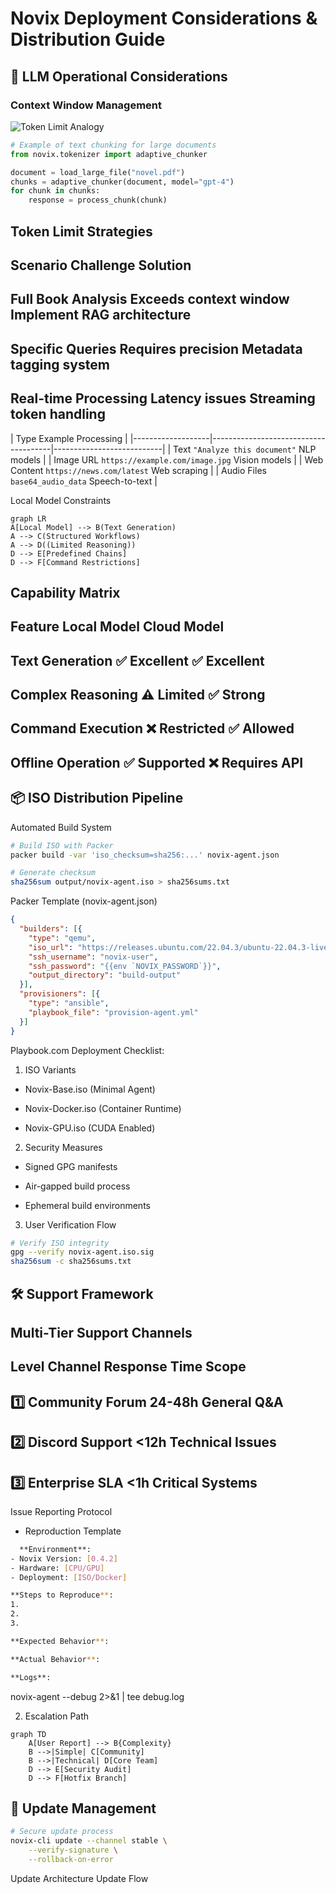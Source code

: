 # Novix Deployment Considerations & Distribution Guide

## 🧠 LLM Operational Considerations

### Context Window Management
![Token Limit Analogy](https://via.placeholder.com/800x200.png?text=Token+Limits+Analogy+-+Like+a+Speed+Reader)

```python
# Example of text chunking for large documents
from novix.tokenizer import adaptive_chunker

document = load_large_file("novel.pdf")
chunks = adaptive_chunker(document, model="gpt-4")
for chunk in chunks:
    response = process_chunk(chunk)
```
Token Limit Strategies
--------------------------------------------------------------------------    
Scenario  	          Challenge                 Solution
--------------------------------------------------------------------------
Full Book Analysis	  Exceeds context window 	Implement RAG architecture
--------------------------------------------------------------------------
Specific Queries 	  Requires precision 	    Metadata tagging system
--------------------------------------------------------------------------
Real-time Processing  Latency issues	        Streaming token handling
--------------------------------------------------------------------------
| Type                Example                                Processing                |
|-------------------|--------------------------------------|---------------------------|
| Text                `"Analyze this document"`              NLP models                |
| Image URL           `https://example.com/image.jpg`        Vision models             |
| Web Content         `https://news.com/latest`              Web scraping              |
| Audio Files         `base64_audio_data`                    Speech-to-text            |

Local Model Constraints
```mermaid
graph LR
A[Local Model] --> B(Text Generation)
A --> C(Structured Workflows)
A --> D((Limited Reasoning))
D --> E[Predefined Chains]
D --> F[Command Restrictions]
```
Capability Matrix
------------------------------------------------
Feature	Local Model	Cloud Model
------------------------------------------------
Text Generation	✅ Excellent	✅ Excellent
------------------------------------------------
Complex Reasoning	⚠️ Limited	✅ Strong
------------------------------------------------
Command Execution	❌ Restricted	✅ Allowed
------------------------------------------------
Offline Operation	✅ Supported	❌ Requires API
------------------------------------------------

## 📦 ISO Distribution Pipeline
Automated Build System
```bash
# Build ISO with Packer
packer build -var 'iso_checksum=sha256:...' novix-agent.json

# Generate checksum
sha256sum output/novix-agent.iso > sha256sums.txt
```
Packer Template (novix-agent.json)
```json
{
  "builders": [{
    "type": "qemu",
    "iso_url": "https://releases.ubuntu.com/22.04.3/ubuntu-22.04.3-live-server-amd64.iso",
    "ssh_username": "novix-user",
    "ssh_password": "{{env `NOVIX_PASSWORD`}}",
    "output_directory": "build-output"
  }],
  "provisioners": [{
    "type": "ansible",
    "playbook_file": "provision-agent.yml"
  }]
}
```
Playbook.com Deployment Checklist:
1. ISO Variants

* Novix-Base.iso (Minimal Agent)

* Novix-Docker.iso (Container Runtime)

* Novix-GPU.iso (CUDA Enabled)

2. Security Measures

* Signed GPG manifests

* Air-gapped build process

* Ephemeral build environments

3. User Verification Flow

```bash
# Verify ISO integrity
gpg --verify novix-agent.iso.sig
sha256sum -c sha256sums.txt
```
## 🛠️ Support Framework
Multi-Tier Support Channels
------------------------------------------
Level	Channel	Response Time	Scope
------------------------------------------
1️⃣	Community Forum	24-48h	General Q&A
------------------------------------------
2️⃣	Discord Support	<12h	Technical Issues
------------------------------------------
3️⃣	Enterprise SLA	<1h	Critical Systems
------------------------------------------

Issue Reporting Protocol
* Reproduction Template
```bash
  **Environment**:
- Novix Version: [0.4.2]
- Hardware: [CPU/GPU]
- Deployment: [ISO/Docker]

**Steps to Reproduce**:
1. 
2. 
3. 

**Expected Behavior**:

**Actual Behavior**:

**Logs**:
```
novix-agent --debug 2>&1 | tee debug.log

2. Escalation Path

```mermaid
graph TD
    A[User Report] --> B{Complexity}
    B -->|Simple| C[Community]
    B -->|Technical| D[Core Team]
    D --> E[Security Audit]
    D --> F[Hotfix Branch]
```
## 🔄 Update Management
```bash
# Secure update process
novix-cli update --channel stable \
    --verify-signature \
    --rollback-on-error
```
Update Architecture
Update Flow
